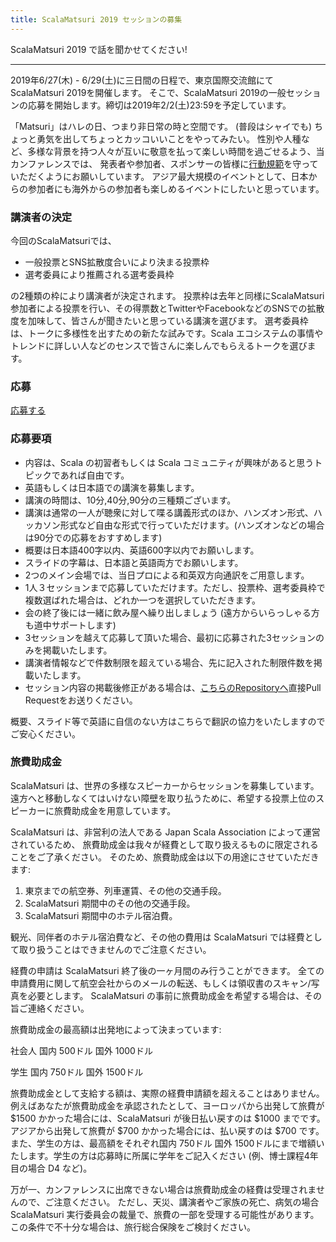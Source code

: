 ```yaml
---
title: ScalaMatsuri 2019 セッションの募集
---
```


ScalaMatsuri 2019 で話を聞かせてください!

----

2019年6/27(木) - 6/29(土)に三日間の日程で、東京国際交流館にてScalaMatsuri 2019を開催します。
そこで、ScalaMatsuri 2019の一般セッションの応募を開始します。締切は2019年2/2(土)23:59を予定しています。

「Matsuri」はハレの日、つまり非日常の時と空間です。
(普段はシャイでも) ちょっと勇気を出してちょっとカッコいいことをやってみたい。
性別や人種など、多様な背景を持つ人々が互いに敬意を払って楽しい時間を過ごせるよう、当カンファレンスでは、
発表者や参加者、スポンサーの皆様に[行動規範](/ja/code-of-conduct)を守っていただくようにお願いしています。
アジア最大規模のイベントとして、日本からの参加者にも海外からの参加者も楽しめるイベントにしたいと思っています。

### 講演者の決定

今回のScalaMatsuriでは、
* 一般投票とSNS拡散度合いにより決まる投票枠
* 選考委員により推薦される選考委員枠

の2種類の枠により講演者が決定されます。
投票枠は去年と同様にScalaMatsuri参加者による投票を行い、その得票数とTwitterやFacebookなどのSNSでの拡散度を加味して、皆さんが聞きたいと思っている講演を選びます。
選考委員枠は、トークに多様性を出すための新たな試みです。Scala エコシステムの事情やトレンドに詳しい人などのセンスで皆さんに楽しんでもらえるトークを選びます。

### 応募

<a href="https://docs.google.com/forms/d/e/1FAIpQLScz2awUbTGWp_nCYEfwNaAYB94KHwJsg6fWp6IxD3QjJdW93w/viewform" class="btn btn-primary">応募する</a>


### 応募要項

- 内容は、Scala の初習者もしくは Scala コミュニティが興味があると思うトピックであれば自由です。
- 英語もしくは日本語での講演を募集します。
- 講演の時間は、10分,40分,90分の三種類ございます。
- 講演は通常の一人が聴衆に対して喋る講義形式のほか、ハンズオン形式、ハッカソン形式など自由な形式で行っていただけます。(ハンズオンなどの場合は90分での応募をおすすめします)
- 概要は日本語400字以内、英語600字以内でお願いします。
- スライドの字幕は、日本語と英語両方でお願いします。
- 2つのメイン会場では、当日プロによる和英双方向通訳をご用意します。
- 1人３セッションまで応募していただけます。ただし、投票枠、選考委員枠で複数選ばれた場合は、どれか一つを選択していただきます。
- 会の終了後には一緒に飲み屋へ繰り出しましょう (遠方からいらっしゃる方も道中サポートします)
- 3セッションを越えて応募して頂いた場合、最初に応募された3セッションのみを掲載いたします。
- 講演者情報などで件数制限を超えている場合、先に記入された制限件数を掲載いたします。
- セッション内容の掲載後修正がある場合は、<a href="https://github.com/scalajp/2019.scalamatsuri.org">こちらのRepositoryへ</a>直接Pull Requestをお送りください。

概要、スライド等で英語に自信のない方はこちらで翻訳の協力をいたしますのでご安心ください。

### 旅費助成金

ScalaMatsuri は、世界の多様なスピーカーからセッションを募集しています。遠方へと移動しなくてはいけない障壁を取り払うために、希望する投票上位のスピーカーに旅費助成金を用意しています。

ScalaMatsuri は、非営利の法人である Japan Scala Association によって運営されているため、 旅費助成金は我々が経費として取り扱えるものに限定されることをご了承ください。 そのため、旅費助成金は以下の用途にさせていただきます:

1. 東京までの航空券、列車運賃、その他の交通手段。
2. ScalaMatsuri 期間中のその他の交通手段。
3. ScalaMatsuri 期間中のホテル宿泊費。

観光、同伴者のホテル宿泊費など、その他の費用は ScalaMatsuri では経費として取り扱うことはできませんのでご注意ください。

経費の申請は ScalaMatsuri 終了後の一ヶ月間のみ行うことができます。
全ての申請費用に関して航空会社からのメールの転送、もしくは領収書のスキャン/写真を必要とします。
ScalaMatsuri の事前に旅費助成金を希望する場合は、その旨ご連絡ください。

旅費助成金の最高額は出発地によって決まっています:

社会人
国内 500ドル
国外 1000ドル

学生
国内 750ドル
国外 1500ドル

旅費助成金として支給する額は、実際の経費申請額を超えることはありません。
例えばあなたが旅費助成金を承認されたとして、ヨーロッパから出発して旅費が $1500 かかった場合には、ScalaMatsuri が後日払い戻すのは $1000 までです。アジアから出発して旅費が $700 かかった場合には、払い戻すのは $700 です。
また、学生の方は、最高額をそれぞれ国内 750ドル 国外 1500ドルにまで増額いたします。学生の方は応募時に所属に学年をご記入ください (例、博士課程4年目の場合 D4 など)。

万が一、カンファレンスに出席できない場合は旅費助成金の経費は受理されませんので、ご注意ください。 ただし、天災、講演者やご家族の死亡、病気の場合 ScalaMatsuri 実行委員会の裁量で、旅費の一部を受理する可能性があります。 この条件で不十分な場合は、旅行総合保険をご検討ください。



